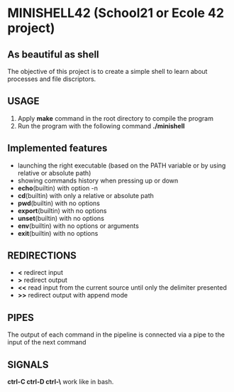 # MINISHELL42 (School21 or Ecole 42 project)
## As beautiful as shell
The objective of this project is to create a simple shell
to learn about processes and file discriptors.

## USAGE
1. Apply **make** command in the root directory to compile the program
2. Run the program with the following command **./minishell**
## Implemented features
- launching the right executable (based on the PATH variable or by using relative or absolute path)
- showing commands history when pressing up or down
- **echo**(builtin) with option -n
- **cd**(builtin) with only a relative or absolute path
- **pwd**(builtin) with no options
- **export**(builtin) with no options
- **unset**(builtin) with no options
- **env**(builtin) with no options or arguments
- **exit**(builtin) with no options
## REDIRECTIONS
- **<** redirect input
- **>** redirect output
- **<<** read input from the current source until only the delimiter presented
- **>>** redirect output with append mode
## PIPES
The output of each command in the pipeline is connected
via a pipe to the input of the next command
## SIGNALS
**ctrl-C ctrl-D ctrl-\\** work like in bash.
